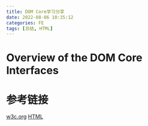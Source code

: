 ```yaml
---
title: DOM Core学习分享
date: 2022-08-06 10:35:12
categories: FE
tags: [总结, HTML]
---
```


# Overview of the DOM Core Interfaces



# 参考链接
[w3c.org](https://www.w3.org/TR/WD-DOM-Level-2/core.html)
[HTML](https://whatwg-cn.github.io/html/multipage/)
